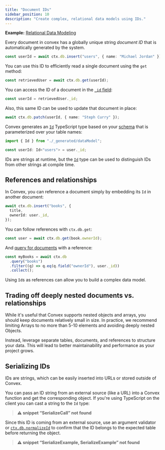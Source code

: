 ```yaml
---
title: "Document IDs"
sidebar_position: 10
description: "Create complex, relational data models using IDs."
---
```




**Example:**
[Relational Data Modeling](https://github.com/get-convex/convex-demos/tree/main/relational-data-modeling)

Every document in convex has a globally unique string _document ID_ that is
automatically generated by the system.

```ts
const userId = await ctx.db.insert("users", { name: "Michael Jordan" });
```

You can use this ID to efficiently read a single document using the `get`
method:

```ts
const retrievedUser = await ctx.db.get(userId);
```

You can access the ID of a document in the
[`_id` field](/database/types.md#system-fields):

```ts
const userId = retrievedUser._id;
```

Also, this same ID can be used to update that document in place:

```ts
await ctx.db.patch(userId, { name: "Steph Curry" });
```

Convex generates an [`Id`](/generated-api/data-model#id) TypeScript type based
on your [schema](/database/schemas.mdx) that is parameterized over your table
names:

```typescript
import { Id } from "./_generated/dataModel";

const userId: Id<"users"> = user._id;
```

IDs are strings at runtime, but the [`Id`](/generated-api/data-model#id) type
can be used to distinguish IDs from other strings at compile time.

## References and relationships

In Convex, you can reference a document simply by embedding its `Id` in another
document:

```ts
await ctx.db.insert("books", {
  title,
  ownerId: user._id,
});
```

You can follow references with `ctx.db.get`:

```ts
const user = await ctx.db.get(book.ownerId);
```

And [query for documents](/database/reading-data/reading-data.mdx) with a
reference:

```ts
const myBooks = await ctx.db
  .query("books")
  .filter((q) => q.eq(q.field("ownerId"), user._id))
  .collect();
```

Using `Id`s as references can allow you to build a complex data model.

## Trading off deeply nested documents vs. relationships

While it's useful that Convex supports nested objects and arrays, you should
keep documents relatively small in size. In practice, we recommend limiting
Arrays to no more than 5-10 elements and avoiding deeply nested Objects.

Instead, leverage separate tables, documents, and references to structure your
data. This will lead to better maintainability and performance as your project
grows.

## Serializing IDs

IDs are strings, which can be easily inserted into URLs or stored outside of
Convex.

You can pass an ID string from an external source (like a URL) into a Convex
function and get the corresponding object. If you're using TypeScript on the
client you can cast a string to the `Id` type:

> **⚠ snippet “SerializeCall” not found**

Since this ID is coming from an external source, use an argument validator or
[`ctx.db.normalizeId`](/api/interfaces/server.GenericDatabaseReader#normalizeid)
to confirm that the ID belongs to the expected table before returning the
object.

> **⚠ snippet “SerializeExample, SerializeExample” not found**

<StackPosts query="document IDs" />
